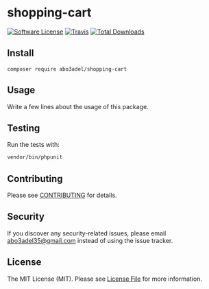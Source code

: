 # shopping-cart

[![Software License](https://img.shields.io/badge/license-MIT-brightgreen.svg?style=flat-square)](LICENSE.md)
[![Travis](https://img.shields.io/travis/abo3adel/shopping-cart.svg?style=flat-square)]()
[![Total Downloads](https://img.shields.io/packagist/dt/abo3adel/shopping-cart.svg?style=flat-square)](https://packagist.org/packages/abo3adel/shopping-cart)

## Install
`composer require abo3adel/shopping-cart`

## Usage
Write a few lines about the usage of this package.

## Testing
Run the tests with:

``` bash
vendor/bin/phpunit
```

## Contributing
Please see [CONTRIBUTING](CONTRIBUTING.md) for details.

## Security
If you discover any security-related issues, please email abo3adel35@gmail.com instead of using the issue tracker.

## License
The MIT License (MIT). Please see [License File](/LICENSE.md) for more information.